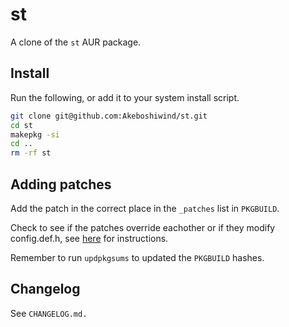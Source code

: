# st

A clone of the `st` AUR package.

## Install

Run the following, or add it to your system install script.

```bash
git clone git@github.com:Akeboshiwind/st.git
cd st
makepkg -si
cd ..
rm -rf st
```

## Adding patches

Add the patch in the correct place in the `_patches` list in `PKGBUILD`.

Check to see if the patches override eachother or if they modify config.def.h, see [here](https://brianbuccola.com/how-to-build-and-install-st-suckless-simple-terminal-from-source-on-arch-linux/) for instructions.

Remember to run `updpkgsums` to updated the `PKGBUILD` hashes.

## Changelog

See `CHANGELOG.md.`
